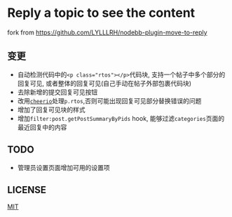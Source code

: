 # Reply a topic to see the content
 fork from <https://github.com/LYLLLRH/nodebb-plugin-move-to-reply>
 
## 变更
- 自动检测代码中的`<p class="rtos"></p>`代码块, 支持一个帖子中多个部分的回复可见, 或者整体的回复可见(自己手动在帖子外部包裹代码块)
- 去除新增的提交回复可见按钮
- 改用[`cheerio`](https://github.com/cheeriojs/cheerio)处理`p.rtos`,否则可能出现回复可见部分替换错误的问题
- 增加了回复可见块的样式
- 增加`filter:post.getPostSummaryByPids` hook, 能够过滤`categories`页面的最近回复中的内容

## TODO
- 管理员设置页面增加可用的设置项

## LICENSE
[MIT](http://gogoout.mit-license.org)
